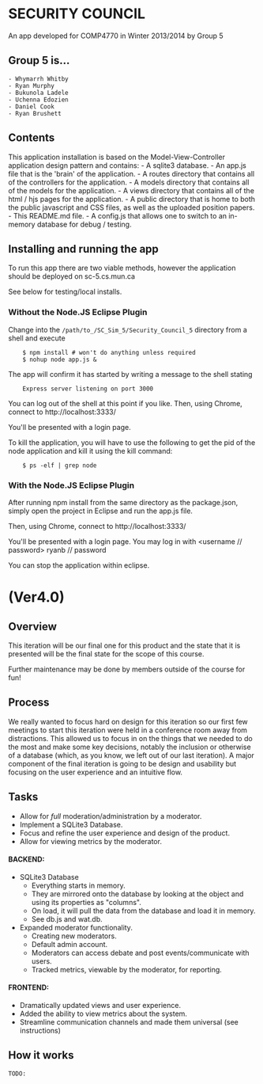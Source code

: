 # SECURITY COUNCIL

An app developed for COMP4770 in Winter 2013/2014 by Group 5

## Group 5 is...

    - Whymarrh Whitby
    - Ryan Murphy
    - Bukunola Ladele
    - Uchenna Edozien
    - Daniel Cook
    - Ryan Brushett

## Contents

This application installation is based on the Model-View-Controller application design pattern and contains:
    - A sqlite3 database.
    - An app.js file that is the 'brain' of the application.
    - A routes directory that contains all of the controllers for the application.
    - A models directory that contains all of the models for the application.
    - A views directory that contains all of the html / hjs pages for the application.
    - A public directory that is home to both the public javascript and CSS files, as well as the uploaded position papers.
    - This README.md file.
    - A config.js that allows one to switch to an in-memory database for debug / testing.

## Installing and running the app

To run this app there are two viable methods, however the application should be deployed on sc-5.cs.mun.ca

See below for testing/local installs.

### Without the Node.JS Eclipse Plugin

Change into the `/path/to_/SC_Sim_5/Security_Council_5` directory from a shell and execute

        $ npm install # won't do anything unless required
        $ nohup node app.js &

The app will confirm it has started by writing a message to the shell stating

        Express server listening on port 3000

You can log out of the shell at this point if you like.
Then, using Chrome, connect to http://localhost:3333/

You'll be presented with a login page.

To kill the application, you will have to use the following to get the pid of the node application and kill it using the kill command:

        $ ps -elf | grep node

### With the Node.JS Eclipse Plugin

After running npm install from the same directory as the package.json, simply open the project in Eclipse and run the app.js file.

Then, using Chrome, connect to http://localhost:3333/

You'll be presented with a login page. You may log in with <username // password> ryanb // password

You can stop the application within eclipse.

# (Ver4.0)

## Overview

This iteration will be our final one for this product and the state that it is presented will be the final state for the scope of this course.

Further maintenance may be done by members outside of the course for fun!

## Process

We really wanted to focus hard on design for this iteration so our first few meetings to start this iteration were held in a conference room away from distractions.
This allowed us to focus in on the things that we needed to do the most and make some key decisions, notably the inclusion or otherwise of a database (which, as you know, we left out of our last iteration).
A major component of the final iteration is going to be design and usability but focusing on the user experience and an intuitive flow.

## Tasks

- Allow for *full* moderation/administration by a moderator.
- Implement a SQLite3 Database.
- Focus and refine the user experience and design of the product.
- Allow for viewing metrics by the moderator.

#### BACKEND:

- SQLite3 Database
    - Everything starts in memory.
    - They are mirrored onto the database by looking at the object and using its properties as "columns".
    - On load, it will pull the data from the database and load it in memory.
    - See db.js and wat.db.
- Expanded moderator functionality.
    - Creating new moderators.
    - Default admin account.
    - Moderators can access debate and post events/communicate with users.
    - Tracked metrics, viewable by the moderator, for reporting.

#### FRONTEND:

- Dramatically updated views and user experience.
- Added the ability to view metrics about the system.
- Streamline communication channels and made them universal (see instructions)

## How it works

    TODO:

